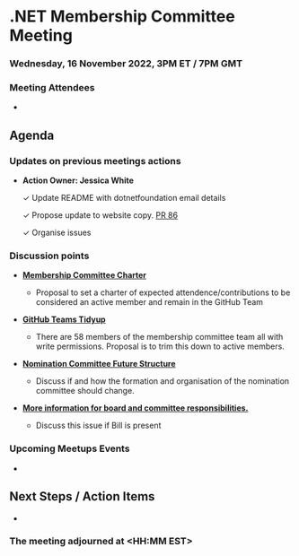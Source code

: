 # .NET Membership Committee Meeting

### Wednesday, 16 November 2022, 3PM ET / 7PM GMT
### Meeting Attendees

* 

## Agenda

### Updates on previous meetings actions

* **Action Owner: Jessica White**
    
    ✓ Update README with dotnetfoundation email details

    ✓ Propose update to website copy. [PR 86](https://github.com/dotnet-foundation/wg-membership/pull/86)

    ✓ Organise issues 

### Discussion points

* **[Membership Committee Charter](https://github.com/dotnet-foundation/wg-membership/issues/87)**
    * Proposal to set a charter of expected attendence/contributions to be considered an active member and remain in the GitHub Team


* **[GitHub Teams Tidyup](https://github.com/dotnet-foundation/wg-membership/issues/84)**
    * There are 58 members of the membership committee team all with write permissions. Proposal is to trim this down to active members.

* **[Nomination Committee Future Structure](https://github.com/dotnet-foundation/wg-membership/issues/81)**
    * Discuss if and how the formation and organisation of the nomination committee should change.


* **[More information for board and committee responsibilities.](https://github.com/dotnet-foundation/wg-membership/issues/75)**
    * Discuss this issue if Bill is present


### Upcoming Meetups Events
*

## Next Steps / Action Items

* 

### The meeting adjourned at <HH:MM EST>

